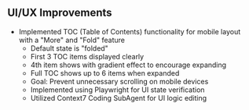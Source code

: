 ## UI/UX Improvements
- Implemented TOC (Table of Contents) functionality for mobile layout with a "More" and "Fold" feature
  - Default state is "folded"
  - First 3 TOC items displayed clearly
  - 4th item shows with gradient effect to encourage expanding
  - Full TOC shows up to 6 items when expanded
  - Goal: Prevent unnecessary scrolling on mobile devices
  - Implemented using Playwright for UI state verification
  - Utilized Context7 Coding SubAgent for UI logic editing